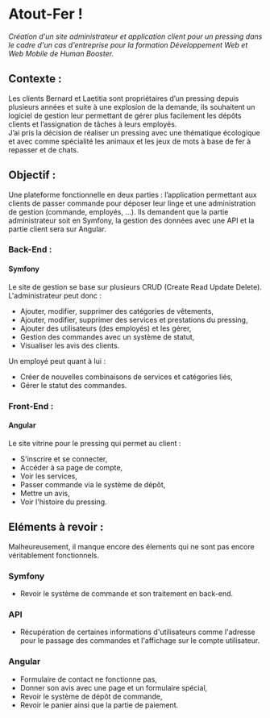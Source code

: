 # Atout-Fer !
*Création d'un site administrateur et application client pour un pressing dans le cadre d'un cas d'entreprise pour la formation Développement Web et Web Mobile de Human Booster.*

## Contexte :
Les clients Bernard et Laetitia sont propriétaires d’un pressing depuis plusieurs années et suite à 
une explosion de la demande, ils souhaitent un logiciel de gestion leur permettant de gérer plus 
facilement les dépôts clients et l’assignation de tâches à leurs employés.  
J’ai pris la décision de réaliser un pressing avec une thématique écologique et avec comme spécialité les animaux et les jeux de mots à base de fer à repasser et de chats.  

## Objectif :
Une plateforme fonctionnelle en deux parties : l’application permettant aux clients de passer 
commande pour déposer leur linge et une administration de gestion (commande, employés, ...). Ils 
demandent que la partie administrateur soit en Symfony, la gestion des données avec une API et 
la partie client sera sur Angular.

### Back-End : 
#### Symfony
Le site de gestion se base sur plusieurs CRUD (Create Read Update Delete).  
L'administrateur peut donc :  
- Ajouter, modifier, supprimer des catégories de vêtements,
- Ajouter, modifier, supprimer des services et prestations du pressing,
- Ajouter des utilisateurs (des employés) et les gérer,
- Gestion des commandes avec un système de statut,
- Visualiser les avis des clients.

Un employé peut quant à lui :
- Créer de nouvelles combinaisons de services et catégories liés,
- Gérer le statut des commandes.


### Front-End :
#### Angular
Le site vitrine pour le pressing qui permet au client :
- S'inscrire et se connecter,
- Accéder à sa page de compte,
- Voir les services,
- Passer commande via le système de dépôt,
- Mettre un avis,
- Voir l'histoire du pressing.

## Eléments à revoir :
Malheureusement, il manque encore des élements qui ne sont pas encore véritablement fonctionnels.  

### Symfony
- Revoir le système de commande et son traitement en back-end.

### API
- Récupération de certaines informations d'utilisateurs comme l'adresse pour le passage des commandes et l'affichage sur le compte utilisateur.

### Angular
- Formulaire de contact ne fonctionne pas,
- Donner son avis avec une page et un formulaire spécial,
- Revoir le système de dépôt de commande,
- Revoir le panier ainsi que la partie de paiement.

